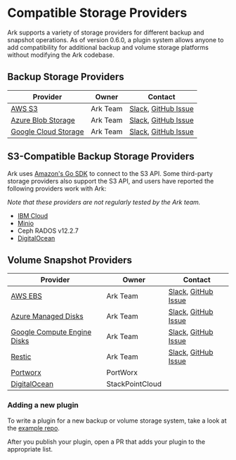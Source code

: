 # Compatible Storage Providers

Ark supports a variety of storage providers for different backup and snapshot operations. As of version 0.6.0, a plugin system allows anyone to add compatibility for additional backup and volume storage platforms without modifying the Ark codebase.

## Backup Storage Providers

| Provider                  | Owner    | Contact                         |
|---------------------------|----------|---------------------------------|
| [AWS S3][2]               | Ark Team | [Slack][10], [GitHub Issue][11] |
| [Azure Blob Storage][3]   | Ark Team | [Slack][10], [GitHub Issue][11] |
| [Google Cloud Storage][4] | Ark Team | [Slack][10], [GitHub Issue][11] |

## S3-Compatible Backup Storage Providers

Ark uses [Amazon's Go SDK][12] to connect to the S3 API. Some third-party storage providers also support the S3 API, and users have reported the following providers work with Ark:

_Note that these providers are not regularly tested by the Ark team._

 * [IBM Cloud][5]
 * [Minio][9]
 * Ceph RADOS v12.2.7
 * [DigitalOcean][7]

## Volume Snapshot Providers
| Provider                         | Owner           | Contact                         |
|----------------------------------|-----------------|---------------------------------|
| [AWS EBS][2]                     | Ark Team        | [Slack][10], [GitHub Issue][11] |
| [Azure Managed Disks][3]         | Ark Team        | [Slack][10], [GitHub Issue][11] |
| [Google Compute Engine Disks][4] | Ark Team        | [Slack][10], [GitHub Issue][11] |
| [Restic][1]                      | Ark Team        | [Slack][10], [GitHub Issue][11] |
| [Portworx][6]                    | PortWorx        |                                 |
| [DigitalOcean][7]                | StackPointCloud |                                 |

### Adding a new plugin

To write a plugin for a new backup or volume storage system, take a look at the [example repo][8].

After you publish your plugin, open a PR that adds your plugin to the appropriate list.

[1]: restic.md
[2]: aws-config.md
[3]: azure-config.md
[4]: gcp-config.md
[5]: ibm-config.md
[6]: https://docs.portworx.com/scheduler/kubernetes/ark.html
[7]: https://github.com/StackPointCloud/ark-plugin-digitalocean
[8]: https://github.com/heptio/ark-plugin-example/
[9]: quickstart.md
[10]: https://kubernetes.slack.com/messages/ark-dr
[11]: https://github.com/heptio/ark/issues
[12]: https://github.com/aws/aws-sdk-go/aws